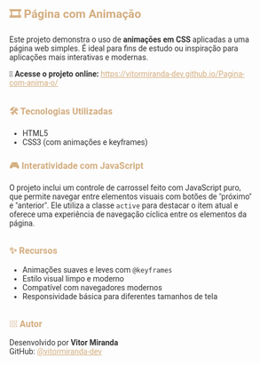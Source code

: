 <section class="sobre-projeto" style="padding: 2rem; max-width: 900px; margin: auto; font-family: 'Roboto', sans-serif; color: #333;">
  <h2 style="color: #d3ad7f;">🎞️ Página com Animação</h2>

  <p>Este projeto demonstra o uso de <strong>animações em CSS</strong> aplicadas a uma página web simples. É ideal para fins de estudo ou inspiração para aplicações mais interativas e modernas.</p>

  <p><strong>🔗 Acesse o projeto online:</strong>  
  <a href="https://vitormiranda-dev.github.io/Pagina-com-anima-o/" target="_blank" style="color: #d3ad7f;">https://vitormiranda-dev.github.io/Pagina-com-anima-o/</a></p>

  <h3 style="margin-top: 2rem; color: #d3ad7f;">🛠 Tecnologias Utilizadas</h3>
  <ul>
    <li>HTML5</li>
    <li>CSS3 (com animações e keyframes)</li>
  </ul>
  <h3 style="color: #d3ad7f;">🎮 Interatividade com JavaScript</h3>
  <p>O projeto inclui um controle de carrossel feito com JavaScript puro, que permite navegar entre elementos visuais com botões de "próximo" e "anterior". Ele utiliza a classe <code>active</code>   
    para destacar o item atual e oferece uma experiência de navegação cíclica entre os elementos da página.</p>

  <h3 style="margin-top: 2rem; color: #d3ad7f;">✨ Recursos</h3>
  <ul>
    <li>Animações suaves e leves com <code>@keyframes</code></li>
    <li>Estilo visual limpo e moderno</li>
    <li>Compatível com navegadores modernos</li>
    <li>Responsividade básica para diferentes tamanhos de tela</li>
  </ul>



  <h3 style="margin-top: 2rem; color: #d3ad7f;">🙋‍♂️ Autor</h3>
  <p>Desenvolvido por <strong>Vitor Miranda</strong><br>
    GitHub: <a href="https://github.com/vitormiranda-dev" target="_blank" style="color: #d3ad7f;">@vitormiranda-dev</a>
  </p>
</section>

